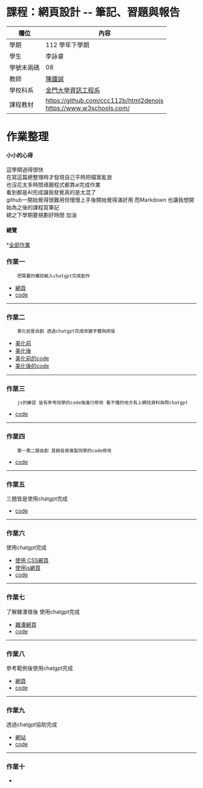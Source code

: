 # 課程：網頁設計 -- 筆記、習題與報告

欄位 | 內容
-----|--------
學期 | 112 學年下學期
學生 |  李詠睿
學號末兩碼 | 08
教師 | [陳鍾誠](https://www.nqu.edu.tw/educsie/index.php?act=blog&code=list&ids=4)
學校科系 | [金門大學資訊工程系](https://www.nqu.edu.tw/educsie/index.php)
課程教材 | https://github.com/ccc112b/html2denojs <br/> https://www.w3schools.com/

# 作業整理
#### 小小的心得 
這學期過得很快  
在寫這篇總整理時才發現自己平時把檔案亂放  
也沒花太多時間琢磨程式都靠ai完成作業  
看到都是AI完成讓我發覺真的是太混了  
github一開始覺得很難用但慢慢上手後開始覺得滿好用
而Markdown 也讓我想開始為之後的課程寫筆記  
總之下學期要規劃好時間 加油

#### 總覽
*[全部作業](https://github.com/Raylee123321/wp/tree/master/%E4%BD%9C%E6%A5%AD%E7%B5%B1%E6%95%B4)
### 作業一 
        把需要的欄目輸入chatgpt完成創作
* [網頁](http://127.0.0.1:5500/wp/%E4%BD%9C%E6%A5%AD%E7%B5%B1%E6%95%B4/hw01/%E8%87%AA%E6%88%91%E4%BB%8B%E7%B4%B9.html)
* [code](https://github.com/Raylee123321/wp/blob/master/%E4%BD%9C%E6%A5%AD%E7%B5%B1%E6%95%B4/hw01/%E8%87%AA%E6%88%91%E4%BB%8B%E7%B4%B9.html)
---
### 作業二 
        美化前是自創 透過chatgpt完成改變字體與排版
* [美化前](http://127.0.0.1:5500/wp/%E4%BD%9C%E6%A5%AD%E7%B5%B1%E6%95%B4/hw02/%E8%A8%BB%E5%86%8A%E8%A1%A8%E5%96%AE.html)
* [美化後](http://127.0.0.1:5500/wp/%E4%BD%9C%E6%A5%AD%E7%B5%B1%E6%95%B4/hw02/%E7%BE%8E%E5%8C%96%E9%81%8E.html)
* [美化前的code](https://github.com/Raylee123321/wp/blob/master/%E4%BD%9C%E6%A5%AD%E7%B5%B1%E6%95%B4/hw02/%E8%A8%BB%E5%86%8A%E8%A1%A8%E5%96%AE.html)
* [美化後的code](https://github.com/Raylee123321/wp/blob/master/%E4%BD%9C%E6%A5%AD%E7%B5%B1%E6%95%B4/hw02/%E7%BE%8E%E5%8C%96%E9%81%8E.html)
---
### 作業三
        js的練習 皆有參考同學的code後進行修改 看不懂的地方有上網找資料與問chatgpt
* [code](https://github.com/Raylee123321/wp/tree/master/%E4%BD%9C%E6%A5%AD%E7%B5%B1%E6%95%B4/hw03)
---
### 作業四 
        第一第二題自創 其餘皆是複製同學的code修改
* [code](https://github.com/Raylee123321/wp/tree/master/%E4%BD%9C%E6%A5%AD%E7%B5%B1%E6%95%B4/hw04)
---
### 作業五
三題皆是使用chatgpt完成
* [code](https://github.com/Raylee123321/wp/tree/master/%E4%BD%9C%E6%A5%AD%E7%B5%B1%E6%95%B4/hw05)
---
### 作業六
使用chatgpt完成
* [使用 CSS網頁](https://github.com/Raylee123321/wp/tree/master/%E4%BD%9C%E6%A5%AD%E7%B5%B1%E6%95%B4/hw06)
* [使用js網頁](http://127.0.0.1:5500/wp/%E4%BD%9C%E6%A5%AD%E7%B5%B1%E6%95%B4/hw06/%E5%81%B4%E6%AC%842.html)
* [code](https://github.com/Raylee123321/wp/tree/master/%E4%BD%9C%E6%A5%AD%E7%B5%B1%E6%95%B4/hw06)
---
### 作業七
了解雜湊值後 使用chatgpt完成
* [雜湊網頁](http://127.0.0.1:5500/wp/%E4%BD%9C%E6%A5%AD%E7%B5%B1%E6%95%B4/hw07/%E9%9B%9C%E6%B9%8A%E8%91%89%E9%9D%A2.html)
* [code](https://github.com/Raylee123321/wp/tree/master/%E4%BD%9C%E6%A5%AD%E7%B5%B1%E6%95%B4/hw07)
---
### 作業八
參考範例後使用chatgpt完成
* [網頁](http://127.0.0.1:5500/wp/%E4%BD%9C%E6%A5%AD%E7%B5%B1%E6%95%B4/hww08/%E4%BD%9C%E6%A5%AD8%E7%B6%B2%E7%AB%99.html)
* [code](https://github.com/Raylee123321/wp/tree/master/%E4%BD%9C%E6%A5%AD%E7%B5%B1%E6%95%B4/hww08)
---
### 作業九
透過chatgpt協助完成 
* [網站](http://127.0.0.1:5500/wp/%E4%BD%9C%E6%A5%AD%E7%B5%B1%E6%95%B4/hw09/%E7%B9%AA%E5%9C%96%E7%B6%B2%E7%AB%99.html)
* [code](https://github.com/Raylee123321/wp/blob/master/%E4%BD%9C%E6%A5%AD%E7%B5%B1%E6%95%B4/hw09/%E7%B9%AA%E5%9C%96%E7%B6%B2%E7%AB%99.html)
---
### 作業十

* []()